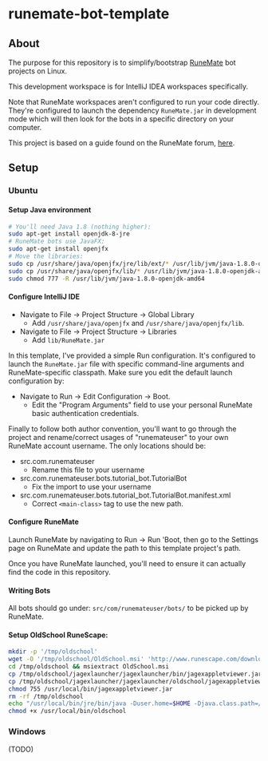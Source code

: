 # runemate-bot-template

## About

The purpose for this repository is to simplify/bootstrap [RuneMate](https://www.runemate.com/) bot projects on Linux.

This development workspace is for IntelliJ IDEA workspaces specifically.

Note that RuneMate workspaces aren't configured to run your code directly.
They're configured to launch the dependency `RuneMate.jar` in development mode
which will then look for the bots in a specific directory on your computer. 

This project is based on a guide found on the RuneMate forum, [here](https://www.runemate.com/community/threads/the-coding-chronicles-chapter-two-hello-world.6738/).

## Setup

### Ubuntu

#### Setup Java environment
```bash
# You'll need Java 1.8 (nothing higher):
sudo apt-get install openjdk-8-jre
# RuneMate bots use JavaFX:
sudo apt-get install openjfx
# Move the libraries:
sudo cp /usr/share/java/openjfx/jre/lib/ext/* /usr/lib/jvm/java-1.8.0-openjdk-amd64/lib
sudo cp /usr/share/java/openjfx/lib/* /usr/lib/jvm/java-1.8.0-openjdk-amd64/lib
sudo chmod 777 -R /usr/lib/jvm/java-1.8.0-openjdk-amd64
```

#### Configure IntelliJ IDE

- Navigate to File -> Project Structure -> Global Library
  - Add `/usr/share/java/openjfx` and `/usr/share/java/openjfx/lib`.
- Navigate to File -> Project Structure -> Libraries
  - Add `lib/RuneMate.jar`

In this template, I've provided a simple Run configuration.
It's configured to launch the `RuneMate.jar` file with specific command-line arguments and RuneMate-specific classpath.
Make sure you edit the default launch configuration by:
- Navigate to Run -> Edit Configuration -> Boot.
  - Edit the "Program Arguments" field to use your personal RuneMate basic authentication credentials.

Finally to follow both author convention,
you'll want to go through the project and rename/correct usages of "runemateuser" to your own RuneMate account username.
The only locations should be:
- src.com.runemateuser
  - Rename this file to your username
- src.com.runemateuser.bots.tutorial_bot.TutorialBot
  - Fix the import to use your username
- src.com.runemateuser.bots.tutorial_bot.TutorialBot.manifest.xml
  - Correct `<main-class>` tag to use the new path.

#### Configure RuneMate

Launch RuneMate by navigating to Run -> Run 'Boot, 
then go to the Settings page on RuneMate and update the path to this template project's path.
 
Once you have RuneMate launched, you'll need to ensure it can actually find the code in this repository.

#### Writing Bots

All bots should go under: `src/com/runemateuser/bots/` to be picked up by RuneMate.

#### Setup OldSchool RuneScape:

```bash
mkdir -p '/tmp/oldschool'
wget -O '/tmp/oldschool/OldSchool.msi' 'http://www.runescape.com/downloads/oldschool.msi'
cd /tmp/oldschool && msiextract OldSchool.msi
cp /tmp/oldschool/jagexlauncher/jagexlauncher/bin/jagexappletviewer.jar /usr/local/bin/jagexappletviewer.jar
cp /tmp/oldschool/jagexlauncher/jagexlauncher/oldschool/jagexappletviewer.png /usr/local/share/jagexappletviewer.png
chmod 755 /usr/local/bin/jagexappletviewer.jar
rm -rf /tmp/oldschool
echo "/usr/local/bin/jre/bin/java -Duser.home=$HOME -Djava.class.path=/usr/local/bin/jagexappletviewer.jar -Dcom.jagex.config=http://oldschool.runescape.com/jav_config.ws jagexappletviewer /usr/local/share/" >> /usr/local/bin/oldschool
chmod +x /usr/local/bin/oldschool
```

### Windows

(TODO)